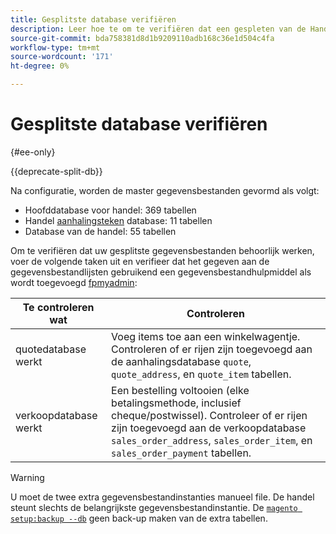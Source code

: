 ```yaml
---
title: Gesplitste database verifiëren
description: Leer hoe te om te verifiëren dat een gespleten van de Handel gegevensbestandconfiguratie behoorlijk werkt.
source-git-commit: bda758381d8d1b9209110adb168c36e1d504c4fa
workflow-type: tm+mt
source-wordcount: '171'
ht-degree: 0%

---
```



# Gesplitste database verifiëren

{#ee-only}

{{deprecate-split-db}}

Na configuratie, worden de master gegevensbestanden gevormd als volgt:

- Hoofddatabase voor handel: 369 tabellen
- Handel [aanhalingsteken](https://glossary.magento.com/quote) database: 11 tabellen
- Database van de handel: 55 tabellen

Om te verifiëren dat uw gesplitste gegevensbestanden behoorlijk werken, voer de volgende taken uit en verifieer dat het gegeven aan de gegevensbestandlijsten gebruikend een gegevensbestandhulpmiddel als wordt toegevoegd [fpmyadmin](https://devdocs.magento.com/guides/v2.4/install-gde/prereq/optional.html#install-optional-phpmyadmin):

| Te controleren wat | Controleren |
| -------------- | ------------- |
| quotedatabase werkt | Voeg items toe aan een winkelwagentje. Controleren of er rijen zijn toegevoegd aan de aanhalingsdatabase `quote`, `quote_address`, en `quote_item` tabellen. |
| verkoopdatabase werkt | Een bestelling voltooien (elke betalingsmethode, inclusief cheque/postwissel). Controleer of er rijen zijn toegevoegd aan de verkoopdatabase `sales_order_address`, `sales_order_item`, en `sales_order_payment` tabellen. |

>[!WARNING]
>
>U moet de twee extra gegevensbestandinstanties manueel file. De handel steunt slechts de belangrijkste gegevensbestandinstantie. De [`magento setup:backup --db`](https://devdocs.magento.com/guides/v2.4/install-gde/install/cli/install-cli-backup.html) geen back-up maken van de extra tabellen.
